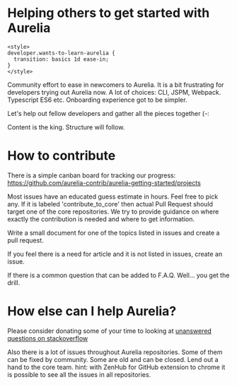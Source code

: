 # Helping others to get started with Aurelia

```
<style>
developer.wants-to-learn-aurelia {
  transition: basics 1d ease-in;
}
</style>
```

Community effort to ease in newcomers to Aurelia.
It is a bit frustrating for developers trying out Aurelia now.
A lot of choices: CLI, JSPM, Webpack. Typescript ES6 etc.
Onboarding experience got to be simpler.

Let's help out fellow developers and gather all the pieces together (-:

Content is the king.
Structure will follow.


# How to contribute
There is a simple canban board for tracking our progress:
https://github.com/aurelia-contrib/aurelia-getting-started/projects

Most issues have an educated guess estimate in hours. Feel free to pick any.
If it is labeled 'contribute_to_core' then actual Pull Request should target one of the core repositories.
We try to provide guidance on where exactly the contribution is needed and where to get information.


Write a small document for one of the topics listed in issues and create a pull request.

If you feel there is a need for article and it is not listed in issues, create an issue.

If there is a common question that can be added to F.A.Q. Well... you get the drill.

# How else can I help Aurelia?

Please consider donating some of your time to looking at [unanswered questions on stackoverflow](https://stackoverflow.com/unanswered/tagged/aurelia)

Also there is a lot of issues throughout Aurelia repositories. 
Some of them can be fixed by community. Some are old and can be closed.
Lend out a hand to the core team.
hint: with ZenHub for GitHub extension to chrome it is possible to see all the issues in all repositories. 

